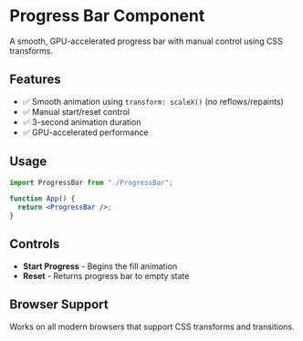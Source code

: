 # Progress Bar Component

A smooth, GPU-accelerated progress bar with manual control using CSS transforms.

## Features

- ✅ Smooth animation using `transform: scaleX()` (no reflows/repaints)
- ✅ Manual start/reset control
- ✅ 3-second animation duration
- ✅ GPU-accelerated performance

## Usage

```jsx
import ProgressBar from "./ProgressBar";

function App() {
  return <ProgressBar />;
}
```

## Controls

- **Start Progress** - Begins the fill animation
- **Reset** - Returns progress bar to empty state

## Browser Support

Works on all modern browsers that support CSS transforms and transitions.

